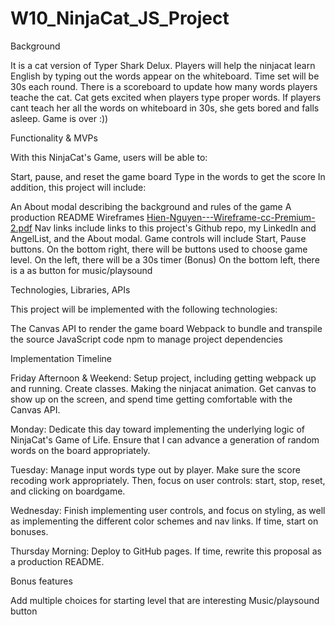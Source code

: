 # W10_NinjaCat_JS_Project
Background

It is a cat version of Typer Shark Delux. Players will help the ninjacat learn English
 by typing out the words appear on the whiteboard. Time set will be 30s each round. 
There is a scoreboard to update how many words players teache the cat.
Cat gets excited when players type proper words. If players cant teach her all the 
words on whiteboard in 30s, she gets bored and falls asleep. Game is over :))

Functionality & MVPs

With this NinjaCat's Game, users will be able to:

Start, pause, and reset the game board
Type in the words to get the score
In addition, this project will include:

An About modal describing the background and rules of the game
A production README
Wireframes
[Hien-Nguyen---Wireframe-cc-Premium-2.pdf](https://github.com/meeke198/W10_NinjaCat_JS_Project/files/7312684/Hien-Nguyen---Wireframe-cc-Premium-2.pdf)
Nav links include links to this project's Github repo, my LinkedIn and AngelList, and the About modal.
Game controls will include Start, Pause buttons.
On the bottom right, there will be buttons used to choose game level.
On the left, there will be a 30s timer (Bonus)
On the bottom left, there is a as button for music/playsound

Technologies, Libraries, APIs

This project will be implemented with the following technologies:

The Canvas API to render the game board
Webpack to bundle and transpile the source JavaScript code
npm to manage project dependencies

Implementation Timeline

Friday Afternoon & Weekend: Setup project, including getting webpack up and running. Create classes. Making the ninjacat animation. Get canvas to show up on the screen, and spend time getting comfortable with the Canvas API. 

Monday: Dedicate this day toward implementing the underlying logic of NinjaCat's Game of Life. Ensure that I can advance a generation of random words on the board appropriately.

Tuesday: Manage input words type out by player. Make sure the score recoding work appropriately. Then, focus on user controls: start, stop, reset, and clicking on boardgame.

Wednesday: Finish implementing user controls, and focus on styling, as well as implementing the different color schemes and nav links. If time, start on bonuses.

Thursday Morning: Deploy to GitHub pages. If time, rewrite this proposal as a production README.

Bonus features

Add multiple choices for starting level that are interesting
Music/playsound button
